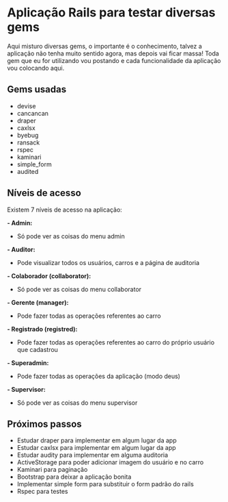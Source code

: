 # Aplicação Rails para testar diversas gems

Aqui misturo diversas gems, o importante é o conhecimento, talvez a aplicação não tenha muito sentido agora, mas depois vai ficar massa! Toda gem que eu for utilizando vou postando e cada funcionalidade da aplicação vou colocando aqui.
## Gems usadas
- devise
- cancancan
- draper
- caxlsx
- byebug
- ransack
- rspec
- kaminari
- simple_form
- audited

## Níveis de acesso
Existem 7 níveis de acesso na aplicação:

**- Admin:**
  - Só pode ver as coisas do menu admin

**- Auditor:**
  - Pode visualizar todos os usuários, carros e a página de auditoria

**- Colaborador (collaborator):**
  - Só pode ver as coisas do menu collaborator

**- Gerente (manager):**
  - Pode fazer todas as operações referentes ao carro

**- Registrado (registred):**
  - Pode fazer todas as operações referentes ao carro do próprio usuário que cadastrou

**- Superadmin:**
  - Pode fazer todas as operações da aplicação (modo deus)

**- Supervisor:**
  - Só pode ver as coisas do menu supervisor

## Próximos passos
- Estudar draper para implementar em algum lugar da app
- Estudar caxlsx para implementar em algum lugar da app 
- Estudar audity para implementar em alguma auditoria
- ActiveStorage para poder adicionar imagem do usuário e no carro
- Kaminari para paginação
- Bootstrap para deixar a aplicação bonita
- Implementar simple form para substituir o form padrão do rails
- Rspec para testes
